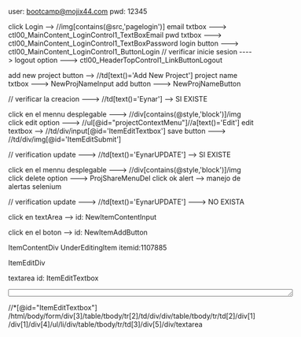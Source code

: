 user: bootcamp@mojix44.com
pwd: 12345

click Login -->  //img[contains(@src,'pagelogin')]
email txtbox ---> ctl00_MainContent_LoginControl1_TextBoxEmail
pwd txtbox ---> ctl00_MainContent_LoginControl1_TextBoxPassword
login button ---> ctl00_MainContent_LoginControl1_ButtonLogin
// verificar inicie sesion  ---->  logout option ---> ctl00_HeaderTopControl1_LinkButtonLogout

add new project button --> //td[text()='Add New Project']
project name txtbox ---> NewProjNameInput
add button ---> NewProjNameButton



// verificar la creacion  ---> //td[text()='Eynar'] --> SI EXISTE

click en el mennu desplegable ---> //div[contains(@style,'block')]/img
click edit option ---> //ul[@id="projectContextMenu"]//a[text()='Edit']
edit textbox --> //td/div/input[@id='ItemEditTextbox']
save button ---> //td/div/img[@id='ItemEditSubmit']

// verification update  ---> //td[text()='EynarUPDATE']  --> SI EXISTE

click en el mennu desplegable ---> //div[contains(@style,'block')]/img
click delete option ---> ProjShareMenuDel
click ok alert --> manejo de alertas selenium

// verification update  ---> //td[text()='EynarUPDATE'] ---> NO EXISTA


click en textArea --> id: NewItemContentInput

click en el boton --> id: NewItemAddButton

ItemContentDiv UnderEditingItem
itemid:1107885

ItemEditDiv

textarea id: ItemEditTextbox

<textarea id="ItemEditTextbox" type="text" value="" class="InputTextEdit InputTextEditItem" autocomplete="off" onkeydown="ItemList.ItemEditKeyDown(event, this);" onblur="ItemList.ItemLostFocus(this);" itemid="11079193" readonly="readonly" style="height: 15px; width: 579px;"></textarea>

//*[@id="ItemEditTextbox"]
/html/body/form/div[3]/table/tbody/tr[2]/td/div/div/table/tbody/tr/td[2]/div[1]/div[1]/div[4]/ul/li/div/table/tbody/tr/td[3]/div[5]/div/textarea

